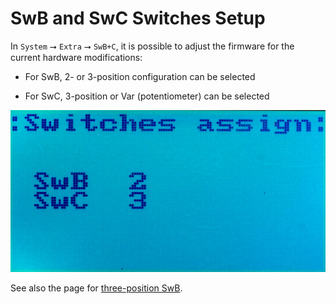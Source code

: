 # SwB and SwC Switches Setup #

In `System` ⭢ `Extra` ⭢ `SwB+C`, it is possible to adjust the firmware
for the current hardware modifications:

* For SwB, 2- or 3-position configuration can be selected

* For SwC, 3-position or Var (potentiometer) can be selected

![SwB-SwC](swb-swc.jpg)

See also the page for [three-position SwB](HW-Mod-SwB).

